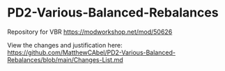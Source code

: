# PD2-Various-Balanced-Rebalances
Repository for VBR
https://modworkshop.net/mod/50626

View the changes and justification here: https://github.com/MatthewCAbel/PD2-Various-Balanced-Rebalances/blob/main/Changes-List.md
